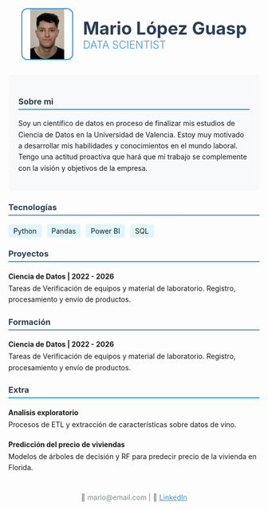 <!-- Header con nombre y título -->
<div style="display: flex; align-items: center; justify-content: center; margin-bottom: 30px; gap: 20px;">
  <!-- Imagen -->
  <img src="assets/fotocarnetmario.jfif" alt="Foto de Mario" style="width: 100px; height: 100px; border-radius: 12px; object-fit: contain; border: 2px solid #3498db; background: white;">
  
  <!-- Nombre y título -->
  <div style="text-align: left;">
    <h1 style="color: #2c3e50; font-size: 2.5em; margin: 0;">Mario López Guasp</h1>
    <h2 style="color: #3498db; font-weight: 300; margin: 0;">DATA SCIENTIST</h2>
  </div>
</div>


  <!-- Sección Objetivo -->
  <div style="background: #f8f9fa; padding: 20px; border-radius: 8px; margin-bottom: 20px;">
    <h3 style="color: #2c3e50; border-bottom: 2px solid #3498db; padding-bottom: 5px;">Sobre mi</h3>
    <p style="line-height: 1.6;">Soy un científico de datos en proceso de finalizar mis estudios de Ciencia de Datos en la Universidad de Valencia. Estoy muy motivado a desarrollar mis habilidades y conocimientos en el mundo laboral. Tengo una actitud proactiva que hará que mi trabajo se complemente con la visión y objetivos de la empresa.</p>
  </div>

  <!-- Sección Habilidades -->
  <div style="margin-bottom: 20px;">
    <h3 style="color: #2c3e50; border-bottom: 2px solid #3498db; padding-bottom: 5px;">Tecnologías</h3>
    <div style="display: flex; flex-wrap: wrap; gap: 10px;">
      <span style="background: #e0f7fa; padding: 5px 10px; border-radius: 4px;">Python</span>
      <span style="background: #e0f7fa; padding: 5px 10px; border-radius: 4px;">Pandas</span>
      <span style="background: #e0f7fa; padding: 5px 10px; border-radius: 4px;">Power BI</span>
      <span style="background: #e0f7fa; padding: 5px 10px; border-radius: 4px;">SQL</span>
      <!-- Añade más habilidades -->
    </div>
  </div>
  
  <!-- Sección Proyectos -->
  <div style="margin-bottom: 20px;">
    <h3 style="color: #2c3e50; border-bottom: 2px solid #3498db; padding-bottom: 5px;">Proyectos</h3>
    <div style="margin-bottom: 15px;">
      <h4 style="margin-bottom: 5px;">Ciencia de Datos | 2022 - 2026</h4>
      <p style="margin: 0; line-height: 1.6;">Tareas de Verificación de equipos y material de laboratorio. Registro, procesamiento y envío de productos.</p>
    </div>
    <!-- Añade más proyectos -->
  </div>
  
  <!-- Sección Formación -->
  <div style="margin-bottom: 20px;">
    <h3 style="color: #2c3e50; border-bottom: 2px solid #3498db; padding-bottom: 5px;">Formación</h3>
    <div style="margin-bottom: 15px;">
      <h4 style="margin-bottom: 5px;">Ciencia de Datos | 2022 - 2026</h4>
      <p style="margin: 0; line-height: 1.6;">Tareas de Verificación de equipos y material de laboratorio. Registro, procesamiento y envío de productos.</p>
    </div>
    <!-- Añade más experiencias -->
  </div>

   <!-- Sección Formación -->
  <div style="margin-bottom: 20px;">
    <h3 style="color: #2c3e50; border-bottom: 2px solid #3498db; padding-bottom: 5px;">Extra</h3>
    <div style="margin-bottom: 15px;">
      <h4 style="margin-bottom: 5px;">Analisis exploratorio</h4>
      <p style="margin: 0; line-height: 1.6;">Procesos de ETL y extracción de características sobre datos de vino.</p>
    </div>
    <div style="margin-bottom: 15px;">
      <h4 style="margin-bottom: 5px;">Predicción del precio de viviendas</h4>
      <p style="margin: 0; line-height: 1.6;">Modelos de árboles de decisión y RF para predecir precio de la vivienda en Florida.</p>
    </div>
    <!-- Añade más experiencias -->
  </div>
  
  <!-- Footer con contacto -->
  <div style="text-align: center; margin-top: 40px; color: #7f8c8d;">
    <p>📧 mario@email.com | 🔗 <a href="https://linkedin.com/in/tuperfil" style="color: #3498db;">LinkedIn</a></p>
  </div>

</div>
